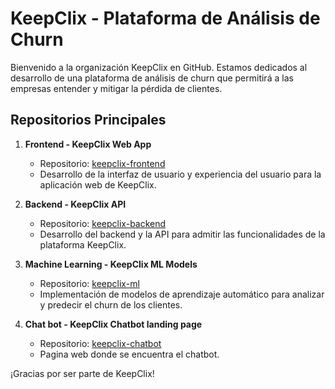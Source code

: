 # KeepClix - Plataforma de Análisis de Churn

Bienvenido a la organización KeepClix en GitHub. Estamos dedicados al desarrollo de una plataforma de análisis de churn que permitirá a las empresas entender y mitigar la pérdida de clientes.

## Repositorios Principales

1. **Frontend - KeepClix Web App**
   - Repositorio: [keepclix-frontend](https://github.com/Poketruchas/Frontend.git)
   - Desarrollo de la interfaz de usuario y experiencia del usuario para la aplicación web de KeepClix.

2. **Backend - KeepClix API**
   - Repositorio: [keepclix-backend](https://github.com/Poketruchas/Backend.git)
   - Desarrollo del backend y la API para admitir las funcionalidades de la plataforma KeepClix.

3. **Machine Learning - KeepClix ML Models**
   - Repositorio: [keepclix-ml](https://github.com/Poketruchas/Machine-Learning.git)
   - Implementación de modelos de aprendizaje automático para analizar y predecir el churn de los clientes.

4. **Chat bot - KeepClix Chatbot landing page**
   - Repositorio: [keepclix-chatbot](https://github.com/Poketruchas/Chatbot_landingpage.git)
   - Pagina web donde se encuentra el chatbot.

¡Gracias por ser parte de KeepClix!
